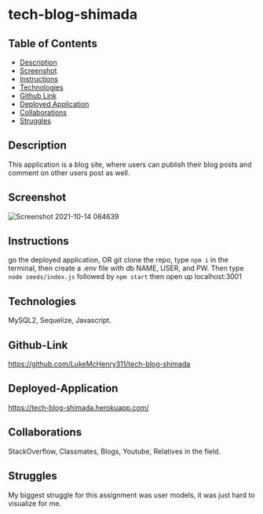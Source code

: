 # tech-blog-shimada

## Table of Contents
* [Description](#description)
* [Screenshot](#screenshot)
* [Instructions](#instructions)
* [Technologies](#technologies)
* [Github Link](#github-link)
* [Deployed Application](#deployed-application)
* [Collaborations](#collaborations)
* [Struggles](#struggles)

## Description
This application is a blog site, where users can publish their blog posts and comment on other users post as well.
## Screenshot
![Screenshot 2021-10-14 084639](https://user-images.githubusercontent.com/82482629/137341483-dfdc62c6-183a-410f-aa53-44aaeb9a5ce8.png)
## Instructions
go the deployed application, OR git clone the repo, type `npm i` in the terminal, then create a .env file with db NAME, USER, and PW. Then type `node seeds/index.js` followed by `npm start` then open up localhost:3001 
## Technologies
MySQL2, Sequelize, Javascript.
## Github-Link
https://github.com/LukeMcHenry311/tech-blog-shimada
## Deployed-Application
https://tech-blog-shimada.herokuapp.com/
## Collaborations
StackOverflow, Classmates, Blogs, Youtube, Relatives in the field.
## Struggles
My biggest struggle for this assignment was user models, it was just hard to visualize for me.
